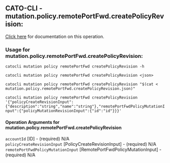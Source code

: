 
## CATO-CLI - mutation.policy.remotePortFwd.createPolicyRevision:
[Click here](https://api.catonetworks.com/documentation/#mutation-mutation.policy.remotePortFwd.createPolicyRevision) for documentation on this operation.

### Usage for mutation.policy.remotePortFwd.createPolicyRevision:

`catocli mutation policy remotePortFwd createPolicyRevision -h`

`catocli mutation policy remotePortFwd createPolicyRevision <json>`

`catocli mutation policy remotePortFwd createPolicyRevision "$(cat < mutation.policy.remotePortFwd.createPolicyRevision.json)"`

`catocli mutation policy remotePortFwd createPolicyRevision '{"policyCreateRevisionInput":{"description":"string","name":"string"},"remotePortFwdPolicyMutationInput":{"policyMutationRevisionInput":{"id":"id"}}}'`


#### Operation Arguments for mutation.policy.remotePortFwd.createPolicyRevision ####

`accountId` [ID] - (required) N/A    
`policyCreateRevisionInput` [PolicyCreateRevisionInput] - (required) N/A    
`remotePortFwdPolicyMutationInput` [RemotePortFwdPolicyMutationInput] - (required) N/A    
